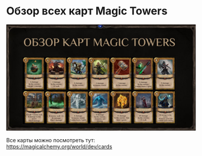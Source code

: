 # Обзор всех карт Magic Towers
![](images/cards.2x.jpg)

Все карты можно посмотреть тут:
https://magicalchemy.org/world/dev/cards